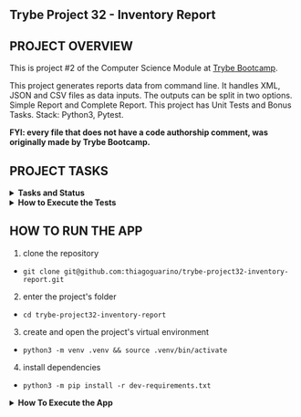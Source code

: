 ## Trybe Project 32 - Inventory Report


## PROJECT OVERVIEW

  This is project #2 of the Computer Science Module at [Trybe Bootcamp](https://www.betrybe.com/).

  This project generates reports data from command line. It handles XML, JSON and CSV files as data inputs. The outputs can be split in two options. Simple Report and Complete Report. This project has Unit Tests and Bonus Tasks. Stack: Python3, Pytest.

  <strong>FYI: every file that does not have a code authorship comment, was originally made by Trybe Bootcamp.</strong>

## PROJECT TASKS

<details>
  <summary>
    <b>Tasks and Status</b>
  </summary>

* tasks 10 and 11 are bonus tasks

*Description* | *Status*
--- | :---:
1 - should create a new product with all attributes correctly filled | :heavy_check_mark:
2.1 - generate method of SimpleReport Class should return all info from Simple Report | :heavy_check_mark:
2.2 - generate method from class SimpleReport should return the correct format from Simple Report | :heavy_check_mark:
3 - generate method from class CompleteReport should return all info from Complete Report | :heavy_check_mark:
4 - when importing a csv file, should return the Simple reports or the Complete as requested | :heavy_check_mark:
5 - when importing a JSON file, should return the Simple reports or the Complete as requested | :heavy_check_mark:
6 - when importing a XML file, should return the Simple reports or the Complete as requested | :heavy_check_mark:
7 - the classes CsvImporter, JsonImporter and CsvImporter should return product's data in a list | :heavy_check_mark:
8 - the default return of a Product object should be a report about it | :heavy_check_mark:
9 - the report should be styled with colors | :heavy_check_mark:
10.1 - checks if instance of InventoryRefactor is Iterable | :heavy_check_mark:
10.2 - checks if it is possible to iterate the first item in the list using csv | :heavy_check_mark:
10.3 - checks if it is possible to iterate o primeiro item da lista usando json | :heavy_check_mark:
10.4 - checks if it is possible to iterate o primeiro item da lista usando xml | :heavy_check_mark:
10.5 - checks if it is possible to receive two data sources without overwritting | :heavy_check_mark:
10.6 - checks if is not possible to send an invalid file | :heavy_check_mark:
11.1 - checks if the menu imports a csv file and generates a Simple Report | :heavy_check_mark:
11.2 - checks if the menu imports a csv file and generates a Complete Report | :heavy_check_mark:
11.3 - checks if the menu imports a json file and generates a Simple Report | :heavy_check_mark:
11.4 - checks if the menu imports a json file and generates a Complete Report | :heavy_check_mark:
11.5 - checks if the menu imports a xml file and generates a Simple Report | :heavy_check_mark:
11.6 - checks if the menu imports a xml file and generates a Complete Report | :heavy_check_mark:
11.7 - checks if when sending missing arguments outputs an error | :heavy_check_mark:

</details>

<details>
  <summary><strong>How to Execute the Tests</strong></summary>

  To execute the tests, first check if you have the virtual environment up and running.

  <strong>To Execute All tests:</strong> ```$ python3 -m pytest```

  the file `pyproject.toml` already correctly configures pytest. However, in case you have issues with that and want a complete explicit output, the command is:

  ```bash
  python3 -m pytest -s -vv
  ```

  In case you need to execute just one test file, use the command:

  ```bash
  python3 -m pytest tests/filename.py
  ```

  In case you need to execute just one test function, use the command:

  ```bash
  python3 -m pytest -k test_function_name
  ```

  If you wish that the tests stop from being executed when the first error happens, use the param `-x`

  ```bash
  python3 -m pytest -x tests/filename.py
  ```

  To execute a specific test of a file, type the command:

  ```bash
  python3 -m pytest tests/filename.py::test_function_name
  ```
</details>

## HOW TO RUN THE APP


  1. clone the repository

   - `git clone git@github.com:thiagoguarino/trybe-project32-inventory-report.git`
  
  2. enter the project's folder 

   - `cd trybe-project32-inventory-report`

  3. create and open the project's virtual environment

  - `python3 -m venv .venv && source .venv/bin/activate`
  
  4. install dependencies

  - `python3 -m pip install -r dev-requirements.txt`

  <details>
  <summary><strong>How To Execute the App</strong></summary>

  After implementing the bonus task, the app must be executable from command line. The command to be executed is `inventory_report`. To work correctly you must install the module on your own environment as a pip package: `pip install inventory_report`

  Now you can call the command `inventory_report` passing the arguments: `inventory_report argument1 argument2`

  argument1 should receive the file path of the file to be imported. the file can be a csv, json or xml.

  argument2 can receive two strings: simple or complete, each one generating their own report.

  another option is to use the command: `python3 -m inventory_report.main argument1 argument2`
  </details>
